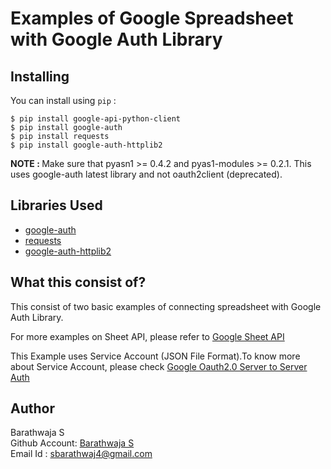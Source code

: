 Examples of Google Spreadsheet with Google Auth Library
=======================================================

Installing
----------

You can install using `pip` : 

    $ pip install google-api-python-client
    $ pip install google-auth
    $ pip install requests 
    $ pip install google-auth-httplib2

<strong> NOTE : </strong> Make sure that pyasn1 >= 0.4.2 and pyas1-modules >= 0.2.1. This uses google-auth latest library and not oauth2client (deprecated).

Libraries Used
--------------
* [google-auth](https://google-auth.readthedocs.io/en/latest/)
* [requests](http://docs.python-requests.org/en/master/user/install/)
* [google-auth-httplib2](https://github.com/GoogleCloudPlatform/google-auth-library-python-httplib2)

What this consist of?
---------------------
This consist of two basic examples of connecting spreadsheet with Google Auth Library.

For more examples on Sheet API, please refer to <a href= 'https://developers.google.com/sheets/api/quickstart/python'>Google Sheet API</a>

This Example uses Service Account (JSON File Format).To know more about Service Account, please check <a href='https://developers.google.com/identity/protocols/OAuth2ServiceAccount'>Google Oauth2.0 Server to Server Auth</a>


Author
------
Barathwaja S <br>
Github Account: <a href='https://github.com/Barathwaja/'>Barathwaja S</a> <br>
Email Id : sbarathwaj4@gmail.com
